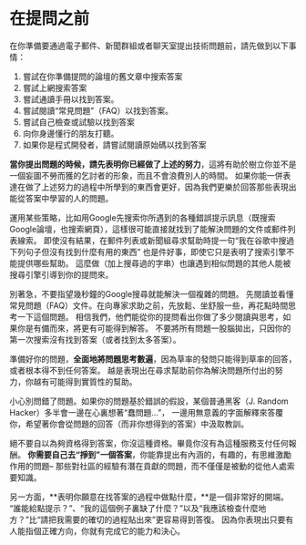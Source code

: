 # 在提問之前 #

在你準備要通過電子郵件、新聞群組或者聊天室提出技術問題前，請先做到以下事情：

  1. 嘗試在你準備提問的論壇的舊文章中搜索答案
  1. 嘗試上網搜索答案
  1. 嘗試通讀手冊以找到答案。
  1. 嘗試閱讀“常見問題”（FAQ）以找到答案。
  1. 嘗試自己檢查或試驗以找到答案
  1. 向你身邊懂行的朋友打聽。
  1. 如果你是程式開發者，請嘗試閱讀原始碼以找到答案

**當你提出問題的時候，請先表明你已經做了上述的努力**，這將有助於樹立你並不是一個妄圖不勞而獲的乞討者的形象，而且不會浪費別人的時間。 如果你能一併表達在做了上述努力的過程中所學到的東西會更好，因為我們更樂於回答那些表現出能從答案中學習的人的問題。

運用某些策略，比如用Google先搜索你所遇到的各種錯誤提示訊息（既搜索Google論壇，也搜索網頁），這樣很可能直接就找到了能解決問題的文件或郵件列表線索。 即使沒有結果，在郵件列表或新聞組尋求幫助時提一句“我在谷歌中搜過下列句子但沒有找到什麼有用的東西” 也是件好事，即使它只是表明了搜索引擎不能提供哪些幫助。 這麼做（加上搜尋過的字串）也讓遇到相似問題的其他人能被搜尋引擎引導到你的提問來。

別著急，不要指望幾秒鐘的Google搜尋就能解決一個複雜的問題。 先閱讀並看懂常見問題（FAQ）文件。在向專家求助之前，先放鬆、坐舒服一些，再花點時間思考一下這個問題。 相信我們，他們能從你的提問看出你做了多少閱讀與思考，如果你是有備而來，將更有可能得到解答。 不要將所有問題一股腦拋出，只因你的第一次搜索沒有找到答案（或者找到太多答案）。

準備好你的問題，**全面地將問題思考數遍**，因為草率的發問只能得到草率的回答，或者根本得不到任何答案。 越是表現出在尋求幫助前你為解決問題所付出的努力，你越有可能得到實質性的幫助。

小心別問錯了問題。如果你的問題基於錯誤的假設，某個普通黑客（J. Random Hacker）多半會一邊在心裏想著“蠢問題…”， 一邊用無意義的字面解釋來答覆你，希望著你會從問題的回答（而非你想得到的答案）中汲取教訓。

絕不要自以為夠資格得到答案，你沒這種資格。畢竟你沒有為這種服務支付任何報酬。 **你需要自己去“掙到”一個答案**，你能靠提出有內涵的，有趣的，有思維激勵作用的問題– 那些對社區的經驗有潛在貢獻的問題，而不僅僅是被動的從他人處索要知識。

另一方面，**表明你願意在找答案的過程中做點什麼，**是一個非常好的開端。 “誰能給點提示？”、“我的這個例子裏缺了什麼？”以及“我應該檢查什麼地方？”比“請把我需要的確切的過程貼出來”更容易得到答復。 因為你表現出只要有人能指個正確方向，你就有完成它的能力和決心。